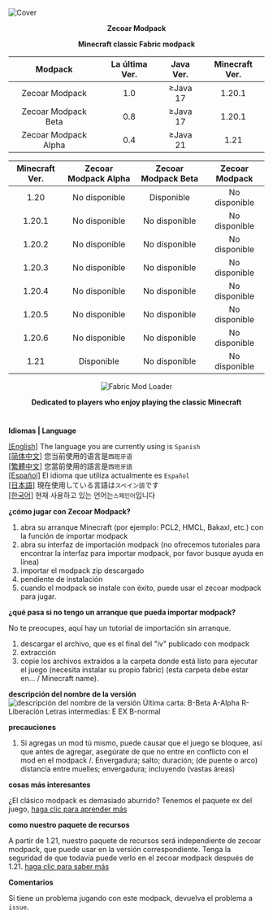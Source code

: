 ![Cover](https://github.com/ZfIxV/Zecoar-Modpack/blob/main/Zecoar%20Modpack%20-%20Header.png)
<div align="center">
  
**Zecoar Modpack**
                                  
**Minecraft classic Fabric modpack**

| Modpack | La última Ver. | Java Ver. | Minecraft Ver. |
| :-: | :-: | :-: | :-: |
| Zecoar Modpack | 1.0 | ≥Java 17 | 1.20.1 |
| Zecoar Modpack Beta | 0.8 | ≥Java 17 | 1.20.1 |
| Zecoar Modpack Alpha | 0.4 | ≥Java 21 | 1.21 |

| Minecraft Ver. | Zecoar Modpack Alpha | Zecoar Modpack Beta | Zecoar Modpack |
| :-: | :-: | :-: | :-: |
| 1.20 | No disponible | Disponible | No disponible |
| 1.20.1 | No disponible | No disponible | No disponible |
| 1.20.2 | No disponible | No disponible | No disponible |
| 1.20.3 | No disponible | No disponible | No disponible |
| 1.20.4 | No disponible | No disponible | No disponible |
| 1.20.5 | No disponible | No disponible | No disponible |
| 1.20.6 | No disponible | No disponible | No disponible |
| 1.21 | Disponible | No disponible | No disponible |

<p>
    <img src="https://img.shields.io/badge/Mod%20Loader-Fabric-dbd0b4?style=flat" alt="Fabric Mod Loader" />
</p>

</div>

<div align="center">

**Dedicated to players who enjoy playing the classic Minecraft**
  
</div>

#               

**Idiomas | Language**

[[English]](https://github.com/ZfIxV/Zecoar-Modpack/tree/main/README.md)   The language you are currently using is `Spanish`         
[[简体中文]](https://github.com/ZfIxV/Zecoar-Modpack/tree/main/README-SC.md)   您当前使用的语言是`西班牙语`         
[[繁體中文]](https://github.com/ZfIxV/Zecoar-Modpack/tree/main/README-TC.md)   您當前使用的語言是`西班牙語`         
[[Español]](https://github.com/ZfIxV/Zecoar-Modpack/tree/main/README-ES.md)   El idioma que utiliza actualmente es `Español`        
[[日本語]](https://github.com/ZfIxV/Zecoar-Modpack/tree/main/README-JP.md)   現在使用している言語は`スペイン語`です        
[[한국어]](https://github.com/ZfIxV/Zecoar-Modpack/tree/main/README-KO.md)   현재 사용하고 있는 언어는`스페인어`입니다         

**¿cómo jugar con Zecoar Modpack?**

1. abra su arranque Minecraft (por ejemplo: PCL2, HMCL, Bakaxl, etc.) con la función de importar modpack
2. abra su interfaz de importación modpack (no ofrecemos tutoriales para encontrar la interfaz para importar modpack, por favor busque ayuda en línea)
3. importar el modpack zip descargado
4. pendiente de instalación
5. cuando el modpack se instale con éxito, puede usar el zecoar modpack para jugar.

**¿qué pasa si no tengo un arranque que pueda importar modpack?**

No te preocupes, aquí hay un tutorial de importación sin arranque.

1. descargar el archivo, que es el final del "iv" publicado con modpack
2. extracción
3. copie los archivos extraídos a la carpeta donde está listo para ejecutar el juego (necesita instalar su propio fabric) (esta carpeta debe estar en... / Minecraft name).

**descripción del nombre de la versión**
![descripción del nombre de la versión](https://github.com/ZfIxV/Zecoar-Modpack/blob/main/EN.png)
Última carta:
B-Beta
A-Alpha
R-Liberación
Letras intermedias:
E EX
B-normal

**precauciones**

1. <span id="ref1_en"> Si agregas un mod tú mismo, puede causar que el juego se bloquee, así que antes de agregar, asegúrate de que no entre en conflicto con el mod en el modpack /. Envergadura; salto; duración; (de puente o arco) distancia entre muelles; envergadura; incluyendo (vastas áreas)</span>

**cosas más interesantes**

¿El clásico modpack es demasiado aburrido? Tenemos el paquete ex del juego, [haga clic para aprender más](https://github.com/ZfIxV/Zecoar-Modpack-EX/tree/main/README-ES.md)

**como nuestro paquete de recursos**

A partir de 1.21, nuestro paquete de recursos será independiente de zecoar modpack, que puede usar en la versión correspondiente. Tenga la seguridad de que todavía puede verlo en el zecoar modpack después de 1.21. [haga clic para saber más](https://github.com/ZfIxV/Zarba-Respack/tree/main/README-ES.md)

**Comentarios**

Si tiene un problema jugando con este modpack, devuelva el problema a `issue`.
